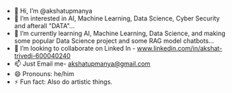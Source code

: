 - 👋 Hi, I’m @akshatupmanya
- 👀 I’m interested in AI, Machine Learning, Data Science, Cyber Security and afterall "DATA"...
- 🌱 I’m currently learning AI, Machine Learning, Data Science, and making some popular Data Science project and some RAG model chatbots...
- 💞️ I’m looking to collaborate on Linked In - www.linkedin.com/in/akshat-trivedi-600040240
- 📫 Just Email me- akshatupmanya@gmail.com
- 😄 Pronouns: he/him
- ⚡ Fun fact: Also do artistic things.

<!---
akshatupmanya/akshatupmanya is a ✨ special ✨ repository because its `README.md` (this file) appears on your GitHub profile.
You can click the Preview link to take a look at your changes.
--->
